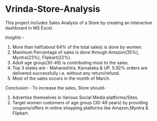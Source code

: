 # Vrinda-Store-Analysis
This project  includes Sales Analysis of a Store by creating an interactive dashboard in MS Excel.

*Insights* -
1. More than half(about 64% of the total sales) is done by women.
2. Maximum Percentage of sales is done through Amazon(35%), Myntra(23%), Flipkart(22%).
3.  Adult age group(30-49) is contributing most to the sales.
4.  Top 3 states are - Maharashtra, Karnataka & UP.
5.92% orders are delivered successfully i.e. without any return/refund.
6. Most of the sales occurs in the month of March.

*Conclusion* -
To increase the sales, Store should-
1) Advertise themselves in Various Social Media platforms/Sites.
2) Target women customers of age group (30-49 years) by providing coupons/offers in online shopping platforms like Amazon,Myntra & Flipkart.

